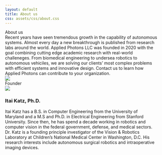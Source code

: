 ```yaml
---
layout: default
title: About us
css: assets/css/about.css
---
```


<div class="content">
	<div class="heading">About us</div>
	<div class="callout">
		<div class="text">
			Recent years have seen tremendous growth in the capability of autonomous systems. Almost every day a new breakthrough is published from research labs around the world. Applied Photons LLC was founded in 2020 with the goal combining cutting edge academic research with real-world challeneges. From biomedical engineering to undersea robotics to autonomous vehiciles, we are solving our clients’ most complex problems with efficient systems and innovative design. Contact us to learn how Applied Photons can contribute to your organization. 
		</div>
		<div class="image">
			<img src="https://via.placeholder.com/300">
		</div>
	</div>
	<div class="heading">Founder</div>
	<div class="callout">
		<div class="image">
			<img src="https://via.placeholder.com/300">
		</div>
		<div class="text">
			<h3>Itai Katz, Ph.D.</h3>
			Itai Katz has a B.S. in Computer Engineering from the University of Maryland and a M.S and Ph.D. in Electrical Engineering from Stanford University. Since then, he has spend a decade working in robotics and computer vision in the federal government, defense, and medical sectors. Dr. Katz is a founding principle investigator of the Vision & Robotics Laboratory at Children’s National Medical Center in Washington, D.C. His research interests include autonomous surgical robotics and intraoperative imaging devices.
		</div>
	</div>
</div>

